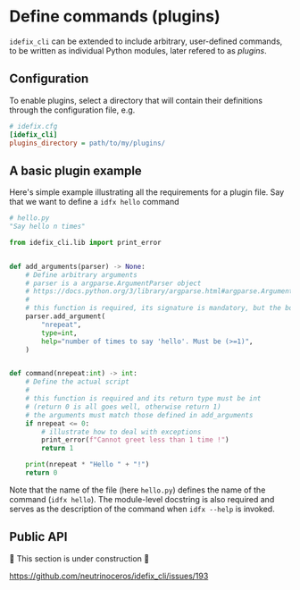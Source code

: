 # Define commands (plugins)

`idefix_cli` can be extended to include arbitrary, user-defined commands, to be written as
individual Python modules, later refered to as *plugins*.


## Configuration

To enable plugins, select a directory that will contain their definitions
through the configuration file, e.g.

```ini
# idefix.cfg
[idefix_cli]
plugins_directory = path/to/my/plugins/
```


## A basic plugin example

Here's simple example illustrating all the requirements for a plugin file.
Say that we want to define a `idfx hello` command
```python
# hello.py
"Say hello n times"

from idefix_cli.lib import print_error


def add_arguments(parser) -> None:
    # Define arbitrary arguments
    # parser is a argparse.ArgumentParser object
    # https://docs.python.org/3/library/argparse.html#argparse.ArgumentParser
    #
    # this function is required, its signature is mandatory, but the body can be left empty
    parser.add_argument(
        "nrepeat",
        type=int,
        help="number of times to say 'hello'. Must be (>=1)",
    )


def command(nrepeat:int) -> int:
    # Define the actual script
    #
    # this function is required and its return type must be int
    # (return 0 is all goes well, otherwise return 1)
    # the arguments must match those defined in add_arguments
    if nrepeat <= 0:
        # illustrate how to deal with exceptions
        print_error(f"Cannot greet less than 1 time !")
        return 1

    print(nrepeat * "Hello " + "!")
    return 0
```

Note that the name of the file (here `hello.py`) defines the name of the command (`idfx hello`).
The module-level docstring is also required and serves as the description of the command when `idfx --help` is invoked.

## Public API
🚧 This section is under construction 🚧

https://github.com/neutrinoceros/idefix_cli/issues/193
